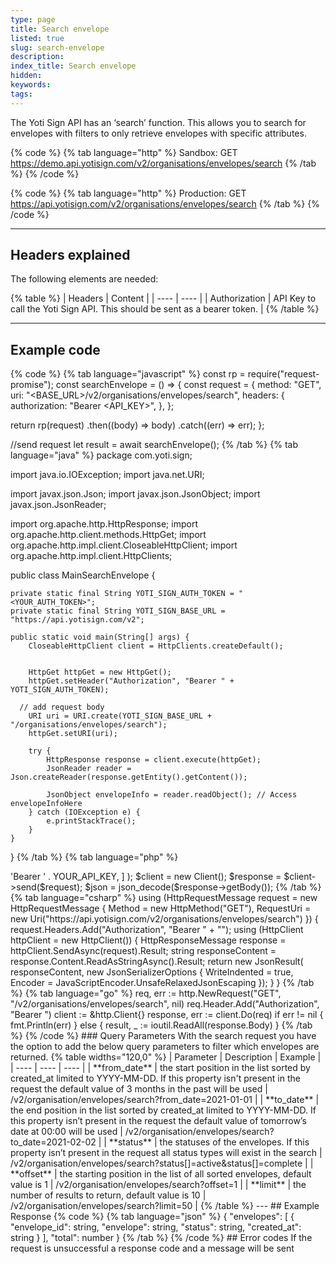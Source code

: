 ```yaml
---
type: page
title: Search envelope
listed: true
slug: search-envelope
description: 
index_title: Search envelope
hidden: 
keywords: 
tags: 
---
```


The Yoti Sign API has an ‘search’ function. This allows you to search for envelopes with filters to only retrieve  envelopes with specific attributes.

{% code %}
{% tab language="http" %}
Sandbox: 
GET https://demo.api.yotisign.com/v2/organisations/envelopes/search
{% /tab %}
{% /code %}

{% code %}
{% tab language="http" %}
Production: 
GET https://api.yotisign.com/v2/organisations/envelopes/search
{% /tab %}
{% /code %}

---

## Headers explained

The following elements are needed:

{% table %}
| Headers | Content | 
| ---- | ---- | 
| Authorization | API Key to call the Yoti Sign API. This should be sent as a bearer token. | 
{% /table %}

---

## Example code

{% code %}
{% tab language="javascript" %}
const rp = require("request-promise");
const searchEnvelope = () => {
  const request = {
    method: "GET",
    uri: "<BASE_URL>/v2/organisations/envelopes/search",
    headers: {
      authorization: "Bearer <API_KEY>",
    },
  };

  return rp(request)
    .then((body) => body)
    .catch((err) => err);
};

//send request
let result = await searchEnvelope();
{% /tab %}
{% tab language="java" %}
package com.yoti.sign;

import java.io.IOException;
import java.net.URI;

import javax.json.Json;
import javax.json.JsonObject;
import javax.json.JsonReader;

import org.apache.http.HttpResponse;
import org.apache.http.client.methods.HttpGet;
import org.apache.http.impl.client.CloseableHttpClient;
import org.apache.http.impl.client.HttpClients;

public class MainSearchEnvelope {

    private static final String YOTI_SIGN_AUTH_TOKEN = "<YOUR_AUTH_TOKEN>";
    private static final String YOTI_SIGN_BASE_URL = "https://api.yotisign.com/v2";

    public static void main(String[] args) {
        CloseableHttpClient client = HttpClients.createDefault();


        HttpGet httpGet = new HttpGet();
        httpGet.setHeader("Authorization", "Bearer " + YOTI_SIGN_AUTH_TOKEN);

      // add request body
        URI uri = URI.create(YOTI_SIGN_BASE_URL + "/organisations/envelopes/search");
        httpGet.setURI(uri);

        try {
            HttpResponse response = client.execute(httpGet);
            JsonReader reader = Json.createReader(response.getEntity().getContent());

            JsonObject envelopeInfo = reader.readObject(); // Access envelopeInfoHere
        } catch (IOException e) {
            e.printStackTrace();
        }
    }
}
{% /tab %}
{% tab language="php" %}
<?php

use GuzzleHttp\Client;
use GuzzleHttp\Psr7\Request;

$request = new Request(
    'GET',
    API_BASE_URL . "/organisations/envelopes/search",
    [
        'Authorization' => 'Bearer ' . YOUR_API_KEY,
    ]
);

$client = new Client();
$response = $client->send($request);

$json = json_decode($response->getBody());
{% /tab %}
{% tab language="csharp" %}
using (HttpRequestMessage request = new HttpRequestMessage
    {
        Method = new HttpMethod("GET"),
        RequestUri = new Uri("https://api.yotisign.com/v2/organisations/envelopes/search")
    })
    {
        request.Headers.Add("Authorization", "Bearer " + "<API_KEY>");
        

        using (HttpClient httpClient = new HttpClient())
        {
            HttpResponseMessage response = httpClient.SendAsync(request).Result;

            string responseContent = response.Content.ReadAsStringAsync().Result;

            return new JsonResult(
                responseContent,
                new JsonSerializerOptions
                {
                    WriteIndented = true,
                    Encoder = JavaScriptEncoder.UnsafeRelaxedJsonEscaping
                });
        }
    }
{% /tab %}
{% tab language="go" %}
req, err := http.NewRequest("GET", "<BASE_URL>/v2/organisations/envelopes/search", nil)

req.Header.Add("Authorization", "Bearer <API_KEY>")

client := &http.Client{}
response, err := client.Do(req)

if err != nil {
	fmt.Println(err)
} else {
result, _ := ioutil.ReadAll(response.Body)
}
{% /tab %}
{% /code %}

### Query Parameters

With the search request you have the option to add the below query parameters to filter which envelopes are returned.

{% table widths="120,0" %}
| Parameter | Description | Example | 
| ---- | ---- | ---- | 
| **from_date** | the start position in the list sorted by created_at limited to YYYY-MM-DD. If this property isn't present in the request the default value of 3 months in the past will be used | /v2/organisation/envelopes/search?from_date=2021-01-01 | 
| **to_date** | the end position in the list sorted by created_at limited to YYYY-MM-DD.  If this property isn’t present in the request the default value of tomorrow’s date at 00:00 will be used | /v2/organisation/envelopes/search?to_date=2021-02-02 | 
| **status** | the statuses of the envelopes. If this property isn’t present in the request all status types will exist in the search | /v2/organisation/envelopes/search?status[]=active&status[]=complete | 
| **offset** | the starting position in the list of all sorted envelopes, default value is 1 | /v2/organisation/envelopes/search?offset=1 | 
| **limit** | the number of results to return, default value is 10 | /v2/organisation/envelopes/search?limit=50 | 
{% /table %}

---

## Example Response

{% code %}
{% tab language="json" %}
{
  "envelopes": [
    {
      "envelope_id": string,
      "envelope": string,
      "status": string,
      "created_at": string
    }
  ],
  "total": number
}
{% /tab %}
{% /code %}

## Error codes

If the request is unsuccessful a response code and a message will be sent
